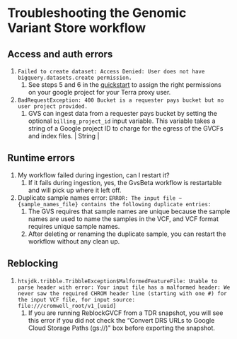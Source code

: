 # Troubleshooting the Genomic Variant Store workflow

## Access and auth errors
1. `Failed to create dataset: Access Denied: User does not have bigquery.datasets.create permission.`
   1. See steps 5 and 6 in the [quickstart](./gvs-quickstart.md) to assign the right permissions on your google project for your Terra proxy user.
2. `BadRequestException: 400 Bucket is a requester pays bucket but no user project provided.`
   1. GVS can ingest data from a requester pays bucket by setting the optional `billing_project_id` input variable. This variable takes a string of a Google project ID to charge for the egress of the GVCFs and index files.                                                                                                               | String  |


## Runtime errors
1. My workflow failed during ingestion, can I restart it?
   1. If it fails during ingestion, yes, the GvsBeta workflow is restartable and will pick up where it left off.
2. Duplicate sample names error: `ERROR: The input file ~{sample_names_file} contains the following duplicate entries:`
   1. The GVS requires that sample names are unique because the sample names are used to name the samples in the VCF, and VCF format requires unique sample names. 
   2. After deleting or renaming the duplicate sample, you can restart the workflow without any clean up.

## Reblocking
1. `htsjdk.tribble.TribbleException$MalformedFeatureFile: Unable to parse header with error: Your input file has a malformed header: We never saw the required CHROM header line (starting with one #) for the input VCF file, for input source: file:///cromwell_root/v1_[uuid]`
   1. If you are running ReblockGVCF from a TDR snapshot, you will see this error if you did not check the “Convert DRS URLs to Google Cloud Storage Paths (gs://)" box before exporting the snapshot.